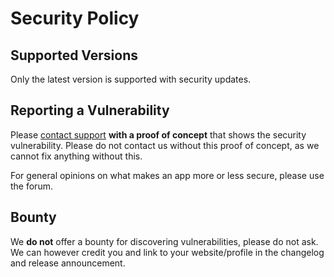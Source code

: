 # Security Policy

## Supported Versions

Only the latest version is supported with security updates.

## Reporting a Vulnerability

Please [contact support](mailto:support@streetwriters.co) **with a proof of concept** that shows the security vulnerability. Please do not contact us without this proof of concept, as we cannot fix anything without this.

For general opinions on what makes an app more or less secure, please use the forum.

## Bounty

We **do not** offer a bounty for discovering vulnerabilities, please do not ask. We can however credit you and link to your website/profile in the changelog and release announcement.
